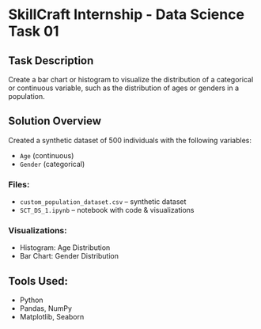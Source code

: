 # SkillCraft Internship - Data Science Task 01

##  Task Description

Create a bar chart or histogram to visualize the distribution of a categorical or continuous variable, such as the distribution of ages or genders in a population.

##  Solution Overview

Created a synthetic dataset of 500 individuals with the following variables:

- `Age` (continuous)
- `Gender` (categorical)

###  Files:
- `custom_population_dataset.csv` – synthetic dataset
- `SCT_DS_1.ipynb` – notebook with code & visualizations

###  Visualizations:
- Histogram: Age Distribution
- Bar Chart: Gender Distribution

##  Tools Used:
- Python
- Pandas, NumPy
- Matplotlib, Seaborn
